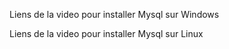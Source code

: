 Liens de la video pour installer Mysql sur Windows

Liens de la video pour installer Mysql sur Linux
